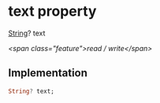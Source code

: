 


# text property







[String](https:api.flutter.dev/flutter/dart-core/String-class.html)? text
  
_\<span class="feature"\>read / write\</span\>_






## Implementation

```dart
String? text;
```







